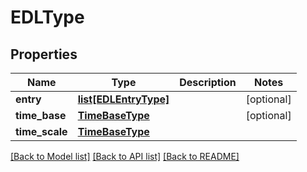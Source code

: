 # EDLType

## Properties
Name | Type | Description | Notes
------------ | ------------- | ------------- | -------------
**entry** | [**list[EDLEntryType]**](EDLEntryType.md) |  | [optional] 
**time_base** | [**TimeBaseType**](TimeBaseType.md) |  | [optional] 
**time_scale** | [**TimeBaseType**](TimeBaseType.md) |  | 

[[Back to Model list]](../README.md#documentation-for-models) [[Back to API list]](../README.md#documentation-for-api-endpoints) [[Back to README]](../README.md)



